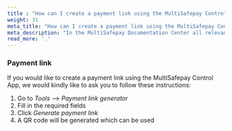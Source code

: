 ```yaml
---
title : "How can I create a payment link using the MultiSafepay Control App?"
weight: 31
meta_title: "How can I create a payment link using the MultiSafepay Control App? - MultiSafepay Support"
meta_description: "In the MultiSafepay Documentation Center all relevant information regarding our Plugins and API. As well as Support pages for Payment Method, Tools and General Questions. You can also find the contact details of our Support Team and Integration Team."
read_more: '.'
---
```


### Payment link

If you would like to create a payment link using the MultiSafepay Control App, we would kindly like to ask you to follow these instructions:

1. Go to _Tools_ --> _Payment link generator_
2. Fill in the required fields
3. Click _Generate payment link_
4. A QR code will be generated which can be used

